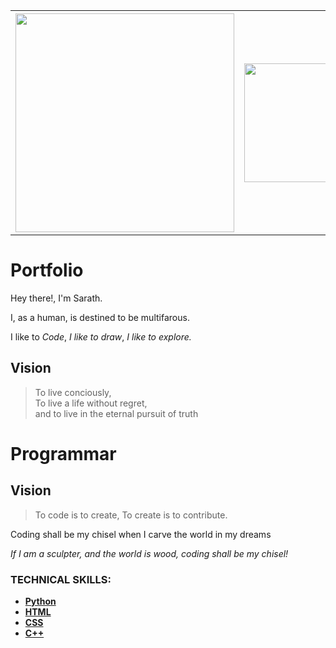 
<table>
  <tr>
    <th><img src="https://groveonline.files.wordpress.com/2010/08/creation.jpg" width=350 ></th>
    <th><img src="https://2e86ta2n5u6g4fc8ua2jglkq-wpengine.netdna-ssl.com/wp-content/uploads/2015/11/universehands-730x400.jpg" width=350 height="190" ></th>
    <th><img src="http://userscontent2.emaze.com/images/cd00ebf6-89bd-44bb-8abd-6ddae328da48/b1db3d15-8c69-4a0f-aafe-cd34c7d6a4b1.jpg" width=310 ></th>
  </tr>

</table>


# Portfolio
Hey there!, I'm Sarath. 

I, as a human, is destined to be multifarous.
<br>

I like to <i>Code</i>, <i>I like to draw</i>, <i>I like to explore.</i>
<h2>Vision</h2>

> To live conciously,<br>
> To live a life without regret,<br>
> and to live in the eternal pursuit of truth

# Programmar

<h2>Vision</h2>

>To code is to create, To create is to contribute.

Coding shall be my chisel when I carve the world in my dreams

<i>If I am a sculpter,
and the world is wood,
coding shall be my chisel!</i>

### TECHNICAL SKILLS:

* <a href="https://github.com/draker67/Python"><b>Python</b></a>
* <a href=""><b>HTML</b></a>
* <a href=""><b>CSS</b></a>
* <a href=""><b>C++</b></a>


